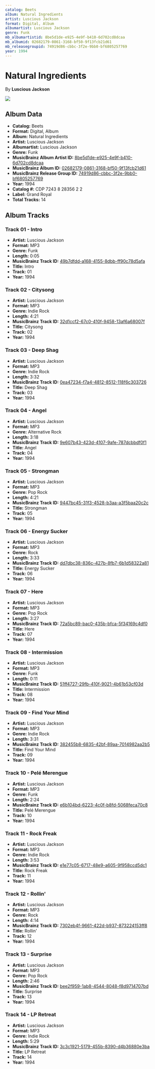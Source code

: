```yaml
---
catalog: Beets
album: Natural Ingredients
artist: Luscious Jackson
format: Digital, Album
albumartist: Luscious Jackson
genre: Funk
mb_albumartistid: 8be5d1de-e925-4e9f-b410-6d702cd8dcaa
mb_albumid: 02682179-0861-3168-bf50-9f13fcb21d61
mb_releasegroupid: 74919d86-cbbc-3f2e-9bb0-bf6805257769
year: 1994
---
```


# Natural Ingredients

By **Luscious Jackson**

![](../../assets/beetscovers/Luscious_Jackson-Natural_Ingredients.jpg)

## Album Data

- **Catalog:** Beets
- **Format:** Digital, Album
- **Album:** Natural Ingredients
- **Artist:** Luscious Jackson
- **Albumartist:** Luscious Jackson
- **Genre:** Funk
- **MusicBrainz Album Artist ID:** [8be5d1de-e925-4e9f-b410-6d702cd8dcaa](https://musicbrainz.org/artist/8be5d1de-e925-4e9f-b410-6d702cd8dcaa)
- **MusicBrainz Album ID:** [02682179-0861-3168-bf50-9f13fcb21d61](https://musicbrainz.org/release/02682179-0861-3168-bf50-9f13fcb21d61)
- **MusicBrainz Release Group ID:** [74919d86-cbbc-3f2e-9bb0-bf6805257769](https://musicbrainz.org/release-group/74919d86-cbbc-3f2e-9bb0-bf6805257769)
- **Year:** 1994
- **Catalog #:** CDP 7243 8 28356 2 2
- **Label:** Grand Royal
- **Total Tracks:** 14

## Album Tracks

### Track 01 - Intro

- **Artist:** Luscious Jackson
- **Format:** MP3
- **Genre:** Funk
- **Length:** 0:05
- **MusicBrainz Track ID:** [49b7dfdd-a168-4155-8dbb-ff90c78d5afa](https://musicbrainz.org/recording/49b7dfdd-a168-4155-8dbb-ff90c78d5afa)
- **Title:** Intro
- **Track:** 01
- **Year:** 1994

### Track 02 - Citysong

- **Artist:** Luscious Jackson
- **Format:** MP3
- **Genre:** Indie Rock
- **Length:** 4:21
- **MusicBrainz Track ID:** [32d1ccf2-67c0-410f-9458-13af6a68007f](https://musicbrainz.org/recording/32d1ccf2-67c0-410f-9458-13af6a68007f)
- **Title:** Citysong
- **Track:** 02
- **Year:** 1994

### Track 03 - Deep Shag

- **Artist:** Luscious Jackson
- **Format:** MP3
- **Genre:** Indie Rock
- **Length:** 3:32
- **MusicBrainz Track ID:** [0ea47234-f7a4-4812-8512-118f6c303726](https://musicbrainz.org/recording/0ea47234-f7a4-4812-8512-118f6c303726)
- **Title:** Deep Shag
- **Track:** 03
- **Year:** 1994

### Track 04 - Angel

- **Artist:** Luscious Jackson
- **Format:** MP3
- **Genre:** Alternative Rock
- **Length:** 3:18
- **MusicBrainz Track ID:** [9e607b43-423d-4107-9afe-787dcbbdf0f1](https://musicbrainz.org/recording/9e607b43-423d-4107-9afe-787dcbbdf0f1)
- **Title:** Angel
- **Track:** 04
- **Year:** 1994

### Track 05 - Strongman

- **Artist:** Luscious Jackson
- **Format:** MP3
- **Genre:** Pop Rock
- **Length:** 4:21
- **MusicBrainz Track ID:** [9447bc45-31f3-4528-b3aa-a3f5baa20c2c](https://musicbrainz.org/recording/9447bc45-31f3-4528-b3aa-a3f5baa20c2c)
- **Title:** Strongman
- **Track:** 05
- **Year:** 1994

### Track 06 - Energy Sucker

- **Artist:** Luscious Jackson
- **Format:** MP3
- **Genre:** Rock
- **Length:** 3:33
- **MusicBrainz Track ID:** [dd7dbc38-836c-427b-8fb7-6b1d58322a81](https://musicbrainz.org/recording/dd7dbc38-836c-427b-8fb7-6b1d58322a81)
- **Title:** Energy Sucker
- **Track:** 06
- **Year:** 1994

### Track 07 - Here

- **Artist:** Luscious Jackson
- **Format:** MP3
- **Genre:** Pop Rock
- **Length:** 3:27
- **MusicBrainz Track ID:** [72a5bc89-bac0-435b-bfca-5f34169c4df0](https://musicbrainz.org/recording/72a5bc89-bac0-435b-bfca-5f34169c4df0)
- **Title:** Here
- **Track:** 07
- **Year:** 1994

### Track 08 - Intermission

- **Artist:** Luscious Jackson
- **Format:** MP3
- **Genre:** Funk
- **Length:** 0:11
- **MusicBrainz Track ID:** [51ff4727-29fb-410f-9021-4b61b53cf03d](https://musicbrainz.org/recording/51ff4727-29fb-410f-9021-4b61b53cf03d)
- **Title:** Intermission
- **Track:** 08
- **Year:** 1994

### Track 09 - Find Your Mind

- **Artist:** Luscious Jackson
- **Format:** MP3
- **Genre:** Indie Rock
- **Length:** 3:31
- **MusicBrainz Track ID:** [382455b8-6835-42bf-89aa-7014982aa2b5](https://musicbrainz.org/recording/382455b8-6835-42bf-89aa-7014982aa2b5)
- **Title:** Find Your Mind
- **Track:** 09
- **Year:** 1994

### Track 10 - Pelé Merengue

- **Artist:** Luscious Jackson
- **Format:** MP3
- **Genre:** Funk
- **Length:** 2:24
- **MusicBrainz Track ID:** [e6b104bd-6223-4c0f-b8fd-5068feca70c8](https://musicbrainz.org/recording/e6b104bd-6223-4c0f-b8fd-5068feca70c8)
- **Title:** Pelé Merengue
- **Track:** 10
- **Year:** 1994

### Track 11 - Rock Freak

- **Artist:** Luscious Jackson
- **Format:** MP3
- **Genre:** Indie Rock
- **Length:** 3:53
- **MusicBrainz Track ID:** [e1e77c05-6717-48e9-a605-9f958ccd5dc1](https://musicbrainz.org/recording/e1e77c05-6717-48e9-a605-9f958ccd5dc1)
- **Title:** Rock Freak
- **Track:** 11
- **Year:** 1994

### Track 12 - Rollin'

- **Artist:** Luscious Jackson
- **Format:** MP3
- **Genre:** Rock
- **Length:** 4:14
- **MusicBrainz Track ID:** [7302eb4f-9661-422d-b937-873224153ff8](https://musicbrainz.org/recording/7302eb4f-9661-422d-b937-873224153ff8)
- **Title:** Rollin'
- **Track:** 12
- **Year:** 1994

### Track 13 - Surprise

- **Artist:** Luscious Jackson
- **Format:** MP3
- **Genre:** Pop Rock
- **Length:** 2:46
- **MusicBrainz Track ID:** [bee2f959-1ab8-4544-8048-f8d9714707bd](https://musicbrainz.org/recording/bee2f959-1ab8-4544-8048-f8d9714707bd)
- **Title:** Surprise
- **Track:** 13
- **Year:** 1994

### Track 14 - LP Retreat

- **Artist:** Luscious Jackson
- **Format:** MP3
- **Genre:** Indie Rock
- **Length:** 5:29
- **MusicBrainz Track ID:** [3c3c1921-5179-455b-8390-d4b36880e3ba](https://musicbrainz.org/recording/3c3c1921-5179-455b-8390-d4b36880e3ba)
- **Title:** LP Retreat
- **Track:** 14
- **Year:** 1994

